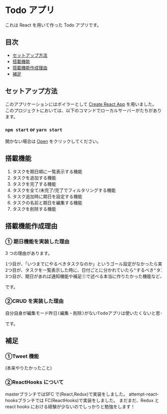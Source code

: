 # Todo アプリ

これは React を用いて作った Todo アプリです。

## 目次

- [セットアップ方法](#セットアップ方法)
- [搭載機能](#搭載機能)
- [搭載機能作成理由](#搭載機能作成理由)
- [補足](#補足)

## <a id="セットアップ方法">セットアップ方法</a>

このアプリケーションにはボイラーとして [Create React App](https://github.com/facebook/create-react-app) を用いました。
このプロジェクトにおいては、以下のコマンドでローカルサーバーがたちがあります。

### `npm start` or `yarn start`

開かない場合は [Open](http://localhost:3000) をクリックしてください。

## <a id="搭載機能">搭載機能</a>

1. タスクを期日順に一覧表示する機能
2. タスクを追加する機能
3. タスクを完了する機能
4. タスクを全て/未完了/完了でフィルタリングする機能
5. タスク追加時に期日を設定する機能
6. タスクの名前と期日を編集する機能
7. タスクを削除する機能

## <a id="搭載機能作成理由">搭載機能作成理由</a>

### ① 期日機能を実装した理由

3 つの理由があります。

<pre>
1つ目が、「いつまでにやるべきタスクなのか」というゴール設定がなかったら実用性に欠けてしまうから。
2つ目が、タスクを一覧表示した時に、日付ごとに分かれていたら"するべき"タスクの多さに落胆しない気がしたから。
3つ目が、期日があれば通知機能や補足①で述べる本当に作りたかった機能など、拡張がしやすいと思ったから。
</pre>

です。

### ②CRUD を実装した理由

<pre>
自分自身が編集モード昨日(編集・削除)がないTodoアプリは使いたくないと思ったし、ユーザーにも使ってもらいたくないから。
</pre>

です。

## <a id="補足">補足</a>

### ①Tweet 機能

(本来やりたかったこと)

### ②ReactHooks について

masterブランチではSFC で(React,Redux)で実装をしました。
attempt-react-hooksブランチでは FC(ReactHooks)で実装をしました。
まだまだ、Redux と react hooks における経験が少ないのでしっかりと勉強をします！
